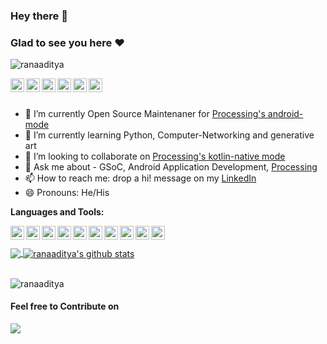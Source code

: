### Hey there :wave:
### Glad to see you here :heart:

<p align="left"> <img src="https://komarev.com/ghpvc/?username=ranaaditya&label=Views&color=blue&style=plastic" alt="ranaaditya" /> </p>


<a href="https://twitter.com/ranaaditya03">
  <img align="left" alt="rana's Twitter" width="22px" src="https://cdn.jsdelivr.net/npm/simple-icons@v3/icons/twitter.svg" />
</a>

<a href="https://linkedin.com/in/adityarananitt">
  <img align="left" alt="rana's Linkdein" width="22px" src="https://cdn.jsdelivr.net/npm/simple-icons@v3/icons/linkedin.svg" />
</a>

<a href="https://github.com/ranaaditya">
  <img align="left" alt="rana's Github" width="22px" src="https://cdn.jsdelivr.net/npm/simple-icons@v3/icons/github.svg" />
</a>

<a href="https://t.me/rana_aditya">
  <img align="left" alt="rana's Telegram handle" width="22px" src="https://cdn.jsdelivr.net/npm/simple-icons@3.13.0/icons/telegram.svg" />
</a>

<a href="https://bintray.com/ranaaditya">
  <img align="left" alt="rana's Bintray" width="22px" src="https://cdn.jsdelivr.net/npm/simple-icons@3.13.0/icons/jfrog.svg" />
</a>

<a href="https://medium.com/@ranaaditya">
  <img align="left" alt="rana's Medium account" width="22px" src="https://cdn.jsdelivr.net/npm/simple-icons@3.13.0/icons/medium.svg" />
</a>

<br/>
<br/>


- 🔭 I’m currently Open Source Maintenaner for [Processing's android-mode](https://github.com/processing/processing-android)
- 🌱 I’m currently learning Python, Computer-Networking and generative art
- 👯 I’m looking to collaborate on [Processing's kotlin-native mode](https://github.com/ranaaditya/processing-kotlin-native)
- 💬 Ask me about - GSoC, Android Application Development, [Processing](https://processing.org)
- 📫 How to reach me: drop a hi! message on my [LinkedIn](https://linkedin.com/in/adityarananitt)
- 😄 Pronouns: He/His


**Languages and Tools:**  

<img align="left" alt="android" width="22px" src="https://cdn.jsdelivr.net/npm/simple-icons@3.13.0/icons/android.svg" />
<img align="left" alt="android studio" width="22px" src="https://cdn.jsdelivr.net/npm/simple-icons@4.4.0/icons/androidstudio.svg" />
<img align="left" alt="java" width="22px" src="https://cdn.jsdelivr.net/npm/simple-icons@4.4.0/icons/java.svg" />
<img align="left" alt="kotlin" width="22px" src="https://cdn.jsdelivr.net/npm/simple-icons@4.4.0/icons/kotlin.svg" />
<img align="left" alt="cplusplus" width="22px" src="https://cdn.jsdelivr.net/npm/simple-icons@4.4.0/icons/cplusplus.svg" />
<img align="left" alt="groovy" width="22px" src="https://cdn.jsdelivr.net/npm/simple-icons@4.4.0/icons/apachegroovy.svg" />
<img align="left" alt="IntelliJ" width="22px" src="https://cdn.jsdelivr.net/npm/simple-icons@4.4.0/icons/intellijidea.svg" />
<img align="left" alt="Rust" width="22px" src="https://cdn.jsdelivr.net/npm/simple-icons@4.4.0/icons/rust.svg" />
<img align="left" alt="Golang" width="22px" src="https://cdn.jsdelivr.net/npm/simple-icons@4.4.0/icons/go.svg" />
<img align="left" alt="OpneGL" width="22px" src="https://cdn.jsdelivr.net/npm/simple-icons@4.4.0/icons/opengl.svg" />
<br>
<br>


<a href="https://github.com/ranaaditya">
  <img align="center" src="https://github-readme-stats.vercel.app/api/top-langs/?username=ranaaditya&theme=light&hide_langs_below=1" />
</a>
<a href="https://github.com/ranaaditya">
 <img align="center" src="https://github-readme-stats.vercel.app/api?username=ranaaditya&show_icons=true&theme=light&line_height=27" alt="ranaaditya's github stats"/>
</a>
<br><br>

<p><img align="center" src="https://github-readme-streak-stats.herokuapp.com/?user=ranaaditya&" alt="ranaaditya" /></p>

<h4>Feel free to Contribute on </h4>
<a href="https://github.com/ranaaditya/processing-kotlin-native">
  <img align="center" src="https://github-readme-stats.vercel.app/api/pin/?username=ranaaditya&repo=processing-kotlin-native&theme=light" />
</a>
